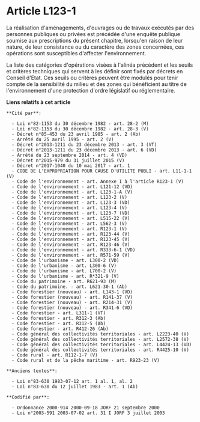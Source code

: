 # Article L123-1

La réalisation d'aménagements, d'ouvrages ou de travaux exécutés par des personnes publiques ou privées est précédée d'une
enquête publique soumise aux prescriptions du présent chapitre, lorsqu'en raison de leur nature, de leur consistance ou du
caractère des zones concernées, ces opérations sont susceptibles d'affecter l'environnement.

La liste des catégories d'opérations visées à l'alinéa précédent et les seuils et critères techniques qui servent à les
définir sont fixés par décrets en Conseil d'Etat. Ces seuils ou critères peuvent être modulés pour tenir compte de la
sensibilité du milieu et des zones qui bénéficient au titre de l'environnement d'une protection d'ordre législatif ou
réglementaire.

**Liens relatifs à cet article**

	**Cité par**:

	  - Loi n°82-1153 du 30 décembre 1982 - art. 28-2 (M)
	  - Loi n°82-1153 du 30 décembre 1982 - art. 28-3 (V)
	  - Décret n°85-453 du 23 avril 1985 - art. 2 (Ab)
	  - Arrêté du 25 avril 1995 - art. 2 (V)
	  - Décret n°2013-1211 du 23 décembre 2013 - art. 3 (VT)
	  - Décret n°2013-1211 du 23 décembre 2013 - art. 6 (VD)
	  - Arrêté du 23 septembre 2014 - art. 4 (VD)
	  - Décret n°2015-979 du 31 juillet 2015 (V)
	  - Décret n°2017-1040 du 10 mai 2017 - art. 1
	  - CODE DE L'EXPROPRIATION POUR CAUSE D'UTILITE PUBLI - art. L11-1-1 (V)
	  - Code de l'environnement - art. Annexe I à l'article R123-1 (V)
	  - Code de l'environnement - art. L121-12 (VD)
	  - Code de l'environnement - art. L123-1-A (V)
	  - Code de l'environnement - art. L123-2 (V)
	  - Code de l'environnement - art. L123-3 (VD)
	  - Code de l'environnement - art. L123-4 (V)
	  - Code de l'environnement - art. L123-7 (VD)
	  - Code de l'environnement - art. L515-22 (V)
	  - Code de l'environnement - art. L562-3 (V)
	  - Code de l'environnement - art. R123-1 (V)
	  - Code de l'environnement - art. R123-44 (V)
	  - Code de l'environnement - art. R123-45 (V)
	  - Code de l'environnement - art. R123-46 (V)
	  - Code de l'environnement - art. R333-6-1 (VD)
	  - Code de l'environnement - art. R571-59 (V)
	  - Code de l'urbanisme - art. L300-2 (VD)
	  - Code de l'urbanisme - art. L300-6 (V)
	  - Code de l'urbanisme - art. L700-2 (V)
	  - Code de l'urbanisme - art. R*321-9 (V)
	  - Code du patrimoine - art. R621-93 (M)
	  - Code du patrimoine. - art. L621-30-1 (Ab)
	  - Code forestier (nouveau) - art. L143-1 (VD)
	  - Code forestier (nouveau) - art. R141-37 (V)
	  - Code forestier (nouveau) - art. R214-31 (V)
	  - Code forestier (nouveau) - art. R341-6 (VD)
	  - Code forestier - art. L311-1 (VT)
	  - Code forestier - art. R312-3 (Ab)
	  - Code forestier - art. R312-5 (Ab)
	  - Code forestier - art. R412-26 (Ab)
	  - Code général des collectivités territoriales - art. L2223-40 (V)
	  - Code général des collectivités territoriales - art. L2572-38 (V)
	  - Code général des collectivités territoriales - art. L4424-13 (VD)
	  - Code général des collectivités territoriales - art. R4425-10 (V)
	  - Code rural - art. R112-1-7 (V)
	  - Code rural et de la pêche maritime - art. R923-23 (V)

	**Anciens textes**:

	  - Loi n°83-630 1983-07-12 art. 1 al. 1, al. 2
	  - Loi n°83-630 du 12 juillet 1983 - art. 1 (Ab)

	**Codifié par**:

	  - Ordonnance 2000-914 2000-09-18 JORF 21 septembre 2000
	  - Loi n°2003-591 2003-07-02 art. 31 I JORF 3 juillet 2003
